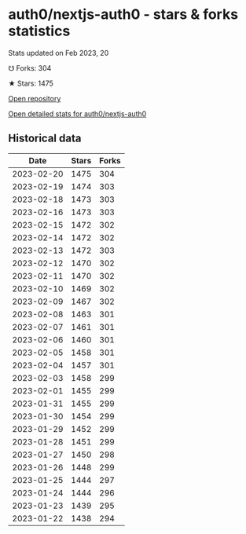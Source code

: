 # auth0/nextjs-auth0 - stars & forks statistics

Stats updated on Feb 2023, 20

☋ Forks: 304

★ Stars: 1475

[Open repository](https://github.com/auth0/nextjs-auth0)

[Open detailed stats for auth0/nextjs-auth0](https://reviewgithub.com/rep/auth0/nextjs-auth0)

## Historical data
| Date | Stars | Forks |
|------|-------|-------|
| 2023-02-20 | 1475 | 304 | 
| 2023-02-19 | 1474 | 303 | 
| 2023-02-18 | 1473 | 303 | 
| 2023-02-16 | 1473 | 303 | 
| 2023-02-15 | 1472 | 302 | 
| 2023-02-14 | 1472 | 302 | 
| 2023-02-13 | 1472 | 303 | 
| 2023-02-12 | 1470 | 302 | 
| 2023-02-11 | 1470 | 302 | 
| 2023-02-10 | 1469 | 302 | 
| 2023-02-09 | 1467 | 302 | 
| 2023-02-08 | 1463 | 301 | 
| 2023-02-07 | 1461 | 301 | 
| 2023-02-06 | 1460 | 301 | 
| 2023-02-05 | 1458 | 301 | 
| 2023-02-04 | 1457 | 301 | 
| 2023-02-03 | 1458 | 299 | 
| 2023-02-01 | 1455 | 299 | 
| 2023-01-31 | 1455 | 299 | 
| 2023-01-30 | 1454 | 299 | 
| 2023-01-29 | 1452 | 299 | 
| 2023-01-28 | 1451 | 299 | 
| 2023-01-27 | 1450 | 298 | 
| 2023-01-26 | 1448 | 299 | 
| 2023-01-25 | 1444 | 297 | 
| 2023-01-24 | 1444 | 296 | 
| 2023-01-23 | 1439 | 295 | 
| 2023-01-22 | 1438 | 294 | 

